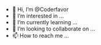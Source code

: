- 👋 Hi, I’m @Coderfavor
- 👀 I’m interested in ...
- 🌱 I’m currently learning ...
- 💞️ I’m looking to collaborate on ...
- 📫 How to reach me ...

<!---
Coderfavor/Coderfavor is a ✨ special ✨ repository because its `README.md` (this file) appears on your GitHub profile.
You can click the Preview link to take a look at your changes.
--->
